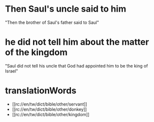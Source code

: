 # Then Saul's uncle said to him

"Then the brother of Saul's father said to Saul"

# he did not tell him about the matter of the kingdom

"Saul did not tell his uncle that God had appointed him to be the king of Israel"

# translationWords

* [[rc://en/tw/dict/bible/other/servant]]
* [[rc://en/tw/dict/bible/other/donkey]]
* [[rc://en/tw/dict/bible/other/kingdom]]